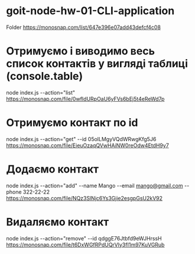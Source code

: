 # goit-node-hw-01-CLI-application

Folder
https://monosnap.com/list/647e396e07add43defcf4c08

# Отримуємо і виводимо весь список контактів у вигляді таблиці (console.table)

node index.js --action="list"
https://monosnap.com/file/0wfIdURpOaU6yFVs6bEj5t4eReWd7p

# Отримуємо контакт по id

node index.js --action="get" --id 05olLMgyVQdWRwgKfg5J6
https://monosnap.com/file/EieuOzaqQVwHAiNW0reOdw4EtdH9y7

# Додаємо контакт

node index.js --action="add" --name Mango --email mango@gmail.com --phone 322-22-22
https://monosnap.com/file/NQz3SlNjc6Ys3Gjie2esgpGsU2kV92

# Видаляємо контакт

node index.js --action="remove" --id qdggE76Jtbfd9eWJHrssH
https://monosnap.com/file/t6DxWGfRPdUQrVly3fI1m97KuVGRub
